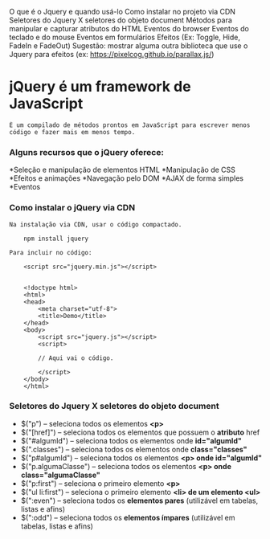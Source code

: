 O que é o Jquery e quando usá-lo
Como instalar no projeto via CDN
Seletores do Jquery X seletores do objeto document
Métodos para manipular e capturar atributos do HTML
Eventos do browser
Eventos do teclado e do mouse
Eventos em formulários
Efeitos (Ex: Toggle, Hide, FadeIn e FadeOut)
Sugestão: mostrar alguma outra biblioteca que use o Jquery para efeitos (ex: https://pixelcog.github.io/parallax.js/)



# jQuery é um framework de JavaScript
    É um compilado de métodos prontos em JavaScript para escrever menos código e fazer mais em menos tempo. 


### Alguns recursos que o jQuery oferece:

*Seleção e manipulação de elementos HTML
*Manipulação de CSS
*Efeitos e animações
*Navegação pelo DOM
*AJAX de forma simples
*Eventos

### Como instalar o jQuery via CDN

    Na instalação via CDN, usar o código compactado.

        npm install jquery

    Para incluir no código:

        <script src="jquery.min.js"></script>


        <!doctype html>
        <html>
        <head>
            <meta charset="utf-8">
            <title>Demo</title>
        </head>
        <body>
            <script src="jquery.js"></script>
            <script>
        
            // Aqui vai o código.
        
            </script>
        </body>
        </html>


### Seletores do Jquery X seletores do objeto document

* $("p") – seleciona todos os elementos **\<p>**
* $("[href]") – seleciona todos os elementos que possuem o **atributo** href
* $("#algumId") – seleciona todos os elementos onde **id="algumId"**
* $(".classes") – seleciona todos os elementos onde **class="classes"**
* $("p#algumId") – seleciona todos os elementos **\<p> onde id="algumId"**
* $("p.algumaClasse") – seleciona todos os elementos **\<p> onde class="algumaClasse"**
* $("p:first") – seleciona o primeiro elemento **\<p>**
* $("ul li:first") – seleciona o primeiro elemento **\<li> de um elemento \<ul>**
* $(":even") – seleciona todos os **elementos pares** (utilizável em tabelas, listas e afins)
* $(":odd") – seleciona todos os **elementos ímpares** (utilizável em tabelas, listas e afins)
            



